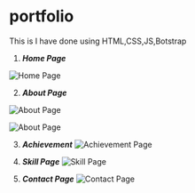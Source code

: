 # portfolio

This is I have done using HTML,CSS,JS,Botstrap 

1. ***Home Page***

![Home Page](https://github.com/user-attachments/assets/672a1faf-fdaf-4f35-b919-ef129d878381)

2. ***About Page***

![About Page](https://github.com/user-attachments/assets/9530b542-0228-4a90-a0bd-17d8d8d60714)

![About Page](https://github.com/user-attachments/assets/fbebb887-dcc1-4061-868a-0cc7559cd99e)

3. ***Achievement***
![Achievement Page](https://github.com/user-attachments/assets/6dbc5705-a8e1-4bd3-9ba7-964475acbf8d)

4. ***Skill Page***
   ![Skill Page](https://github.com/user-attachments/assets/a5289335-c3d3-49d2-93b7-5c0ba2617401)

5. ***Contact Page***
![Contact Page](https://github.com/user-attachments/assets/deee67fb-5264-4936-a10e-29c4b1c065e7)


